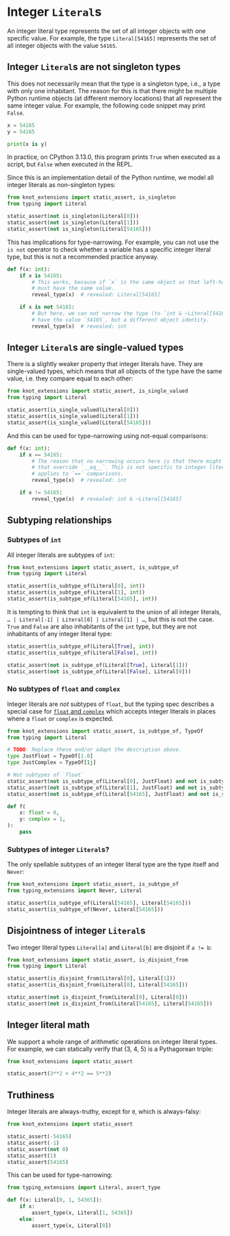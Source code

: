 # Integer `Literal`s

An integer literal type represents the set of all integer objects with one specific value. For
example, the type `Literal[54165]` represents the set of all integer objects with the value `54165`.

## Integer `Literal`s are not singleton types

This does not necessarily mean that the type is a singleton type, i.e., a type with only one
inhabitant. The reason for this is that there might be multiple Python runtime objects (at different
memory locations) that all represent the same integer value. For example, the following code snippet
may print `False`.

```py
x = 54165
y = 54165

print(x is y)
```

In practice, on CPython 3.13.0, this program prints `True` when executed as a script, but `False`
when executed in the REPL.

Since this is an implementation detail of the Python runtime, we model all integer literals as
non-singleton types:

```py
from knot_extensions import static_assert, is_singleton
from typing import Literal

static_assert(not is_singleton(Literal[0]))
static_assert(not is_singleton(Literal[1]))
static_assert(not is_singleton(Literal[54165]))
```

This has implications for type-narrowing. For example, you can not use the `is not` operator to
check whether a variable has a specific integer literal type, but this is not a recommended practice
anyway.

```py
def f(x: int):
    if x is 54165:
        # This works, because if `x` is the same object as that left-hand-side literal, then it
        # must have the same value.
        reveal_type(x)  # revealed: Literal[54165]

    if x is not 54165:
        # But here, we can not narrow the type (to `int & ~Literal[54165]`), because `x` might also
        # have the value `54165`, but a different object identity.
        reveal_type(x)  # revealed: int
```

## Integer `Literal`s are single-valued types

There is a slightly weaker property that integer literals have. They are single-valued types, which
means that all objects of the type have the same value, i.e. they compare equal to each other:

```py
from knot_extensions import static_assert, is_single_valued
from typing import Literal

static_assert(is_single_valued(Literal[0]))
static_assert(is_single_valued(Literal[1]))
static_assert(is_single_valued(Literal[54165]))
```

And this can be used for type-narrowing using not-equal comparisons:

```py
def f(x: int):
    if x == 54165:
        # The reason that no narrowing occurs here is that there might be subclasses of `int`
        # that override `__eq__`. This is not specific to integer literals though, and generally
        # applies to `==` comparisons.
        reveal_type(x)  # revealed: int

    if x != 54165:
        reveal_type(x)  # revealed: int & ~Literal[54165]
```

## Subtyping relationships

### Subtypes of `int`

All integer literals are subtypes of `int`:

```py
from knot_extensions import static_assert, is_subtype_of
from typing import Literal

static_assert(is_subtype_of(Literal[0], int))
static_assert(is_subtype_of(Literal[1], int))
static_assert(is_subtype_of(Literal[54165], int))
```

It is tempting to think that `int` is equivalent to the union of all integer literals,
`… | Literal[-1] | Literal[0] | Literal[1] | …`, but this is not the case. `True` and `False` are
also inhabitants of the `int` type, but they are not inhabitants of any integer literal type:

```py
static_assert(is_subtype_of(Literal[True], int))
static_assert(is_subtype_of(Literal[False], int))

static_assert(not is_subtype_of(Literal[True], Literal[1]))
static_assert(not is_subtype_of(Literal[False], Literal[0]))
```

### No subtypes of `float` and `complex`

Integer literals are _not_ subtypes of `float`, but the typing spec describes a special case for
[`float` and `complex`] which accepts integer literals in places where a `float` or `complex` is
expected.

```py
from knot_extensions import static_assert, is_subtype_of, TypeOf
from typing import Literal

# TODO: Replace these and/or adapt the description above.
type JustFloat = TypeOf[1.0]
type JustComplex = TypeOf[1j]

# Not subtypes of `float`
static_assert(not is_subtype_of(Literal[0], JustFloat) and not is_subtype_of(Literal[0], JustComplex))
static_assert(not is_subtype_of(Literal[1], JustFloat) and not is_subtype_of(Literal[1], JustComplex))
static_assert(not is_subtype_of(Literal[54165], JustFloat) and not is_subtype_of(Literal[54165], JustComplex))

def f(
    x: float = 0,
    y: complex = 1,
):
    pass
```

### Subtypes of integer `Literal`s?

The only spellable subtypes of an integer literal type are the type itself and `Never`:

```py
from knot_extensions import static_assert, is_subtype_of
from typing_extensions import Never, Literal

static_assert(is_subtype_of(Literal[54165], Literal[54165]))
static_assert(is_subtype_of(Never, Literal[54165]))
```

## Disjointness of integer `Literal`s

Two integer literal types `Literal[a]` and `Literal[b]` are disjoint if `a != b`:

```py
from knot_extensions import static_assert, is_disjoint_from
from typing import Literal

static_assert(is_disjoint_from(Literal[0], Literal[1]))
static_assert(is_disjoint_from(Literal[0], Literal[54165]))

static_assert(not is_disjoint_from(Literal[0], Literal[0]))
static_assert(not is_disjoint_from(Literal[54165], Literal[54165]))
```

## Integer literal math

We support a whole range of arithmetic operations on integer literal types. For example, we can
statically verify that (3, 4, 5) is a Pythagorean triple:

```py
from knot_extensions import static_assert

static_assert(3**2 + 4**2 == 5**2)
```

## Truthiness

Integer literals are always-truthy, except for `0`, which is always-falsy:

```py
from knot_extensions import static_assert

static_assert(-54165)
static_assert(-1)
static_assert(not 0)
static_assert(1)
static_assert(54165)
```

This can be used for type-narrowing:

```py
from typing_extensions import Literal, assert_type

def f(x: Literal[0, 1, 54365]):
    if x:
        assert_type(x, Literal[1, 54365])
    else:
        assert_type(x, Literal[0])
```

[`float` and `complex`]: https://typing.readthedocs.io/en/latest/spec/special-types.html#special-cases-for-float-and-complex
